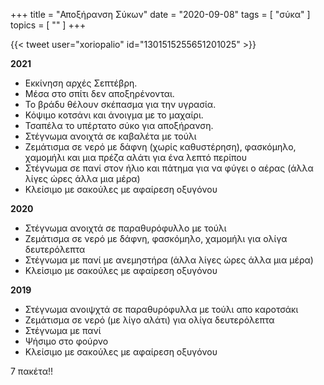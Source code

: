 +++
title = "Αποξήρανση Σύκων"
date = "2020-09-08"
tags = [ "σύκα" ]
topics = [ "" ]
+++

{{< tweet user="xoriopalio" id="1301515255651201025" >}}

**2021**

-   Εκκίνηση αρχές Σεπτέβρη.
-   Μέσα στο σπίτι δεν αποξηρένονται.
-   Το βράδυ θέλουν σκέπασμα για την υγρασία.
-   Κόψιμο κοτσάνι και άνοιγμα με το μαχαίρι.
-   Τσαπέλα το υπέρτατο σύκο για αποξήρανση.
-   Στέγνωμα ανοιχτά σε καβαλέτα  με τούλι
-   Ζεμάτισμα σε νερό με δάφνη (χωρίς καθυστέρηση), φασκόμηλο, χαμομήλι και μια πρέζα αλάτι για ένα λεπτό περίπου
-   Στέγνωμα σε πανί στον ήλιο και πάτημα για να φύγει ο αέρας (άλλα λίγες ώρες άλλα μια μέρα)
-   Κλείσιμο με σακούλες με αφαίρεση οξυγόνου

**2020**

-   Στέγνωμα ανοιχτά σε παραθυρόφυλλο με τούλι
-   Ζεμάτισμα σε νερό με δάφνη, φασκόμηλο, χαμομήλι για ολίγα δευτερόλεπτα
-   Στέγνωμα με πανί με ανεμηστήρα (άλλα λίγες ώρες άλλα μια μέρα)
-   Κλείσιμο με σακούλες με αφαίρεση οξυγόνου

**2019**

-   Στέγνωμα ανοιψχτά σε παραθυρόφυλλα με τούλι απο καροτσάκι
-   Ζεμάτισμα σε νερό (με λίγο αλάτι) για ολίγα δευτερόλεπτα
-   Στέγνωμα με πανί
-   Ψήσιμο στο φούρνο
-   Κλείσιμο με σακούλες με αφαίρεση οξυγόνου

7 πακέτα!!
